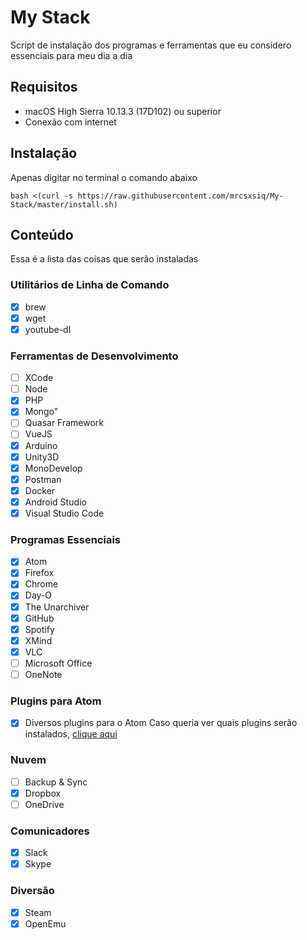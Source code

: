 # My Stack

Script de instalação dos programas e ferramentas que eu considero essenciais para meu dia a dia 

## Requisitos

- macOS High Sierra 10.13.3 (17D102) ou superior
- Conexão com internet

## Instalação

Apenas digitar no terminal o comando abaixo

```
bash <(curl -s https://raw.githubusercontent.com/mrcsxsiq/My-Stack/master/install.sh)
```

## Conteúdo

Essa é a lista das coisas que serão instaladas

### Utilitários de Linha de Comando

- [X] brew
- [X] wget
- [x] youtube-dl

### Ferramentas de Desenvolvimento

- [ ] XCode
- [ ] Node
- [X] PHP
- [X] Mongo"
- [ ] Quasar Framework
- [ ] VueJS
- [X] Arduino
- [X] Unity3D
- [X] MonoDevelop
- [X] Postman
- [X] Docker
- [X] Android Studio
- [X] Visual Studio Code

### Programas Essenciais

- [X] Atom
- [X] Firefox
- [X] Chrome
- [X] Day-O
- [X] The Unarchiver
- [X] GitHub
- [X] Spotify
- [X] XMind
- [X] VLC
- [ ] Microsoft Office
- [ ] OneNote

### Plugins para Atom

- [X] Diversos plugins para o Atom
Caso queria ver quais plugins serão instalados, [clique aqui](https://gist.github.com/mrcsxsiq/7729d03b268155a862352f61bb22778e)

### Nuvem

- [ ] Backup & Sync
- [X] Dropbox
- [ ] OneDrive

### Comunicadores

- [X] Slack
- [X] Skype

### Diversão

- [X] Steam
- [X] OpenEmu

